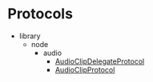 # Protocols

- library
  - node
    - audio
      - [AudioClipDelegateProtocol](../resources/class-doc/class_doc.html?path=%2Fsource%2Flibrary%2Fnode%2Faudio%2FAudioClipDelegateProtocol.js)
      - [AudioClipProtocol](../resources/class-doc/class_doc.html?path=%2Fsource%2Flibrary%2Fnode%2Faudio%2FAudioClipProtocol.js)
